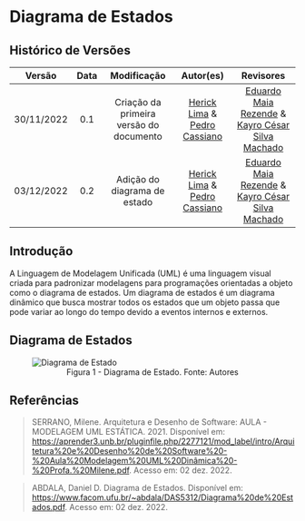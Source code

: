 # Diagrama de Estados

## Histórico de Versões

|   Versão   | Data |               Modificação               |                                             Autor(es)                                              |                                                     Revisores                                                     |
| :--------: | :--: | :-------------------------------------: | :------------------------------------------------------------------------------------------------: | :---------------------------------------------------------------------------------------------------------------: |
| 30/11/2022 | 0.1  | Criação da primeira versão do documento | [Herick Lima](https://github.com/hericklima22) & [Pedro Cassiano](https://github.com/PedroLucasCM) | [Eduardo Maia Rezende](https://github.com/eduardomr) & [Kayro César Silva Machado](https://github.com/kayrocesar) |
| 03/12/2022 | 0.2  |      Adição do diagrama de estado       | [Herick Lima](https://github.com/hericklima22) & [Pedro Cassiano](https://github.com/PedroLucasCM) | [Eduardo Maia Rezende](https://github.com/eduardomr) & [Kayro César Silva Machado](https://github.com/kayrocesar) |

## Introdução

A Linguagem de Modelagem Unificada (UML) é uma linguagem visual criada para padronizar modelagens para programações orientadas a objeto como o diagrama de estados. Um diagrama de estados é um diagrama dinâmico que busca mostrar todos os estados que um objeto passa que pode variar ao longo do tempo devido a eventos internos e externos.

## Diagrama de Estados

<figure>
  <img src="https://github.com/UnBArqDsw2022-2/2022.2_G4_IDotPet/blob/master/docs/assets/diagrama_estados/diagrama_estados.png?raw=true" alt="Diagrama de Estado"/>
  <figcaption align="center" >Figura 1 - Diagrama de Estado. Fonte: Autores </figcaption>
</figure>

## Referências

> SERRANO, Milene. Arquitetura e Desenho de Software: AULA - MODELAGEM UML ESTÁTICA. 2021. Disponível em: https://aprender3.unb.br/pluginfile.php/2277121/mod_label/intro/Arquitetura%20e%20Desenho%20de%20Software%20-%20Aula%20Modelagem%20UML%20Dinâmica%20-%20Profa.%20Milene.pdf. Acesso em: 02 dez. 2022.

> ABDALA, Daniel D. Diagrama de Estados. Disponível em: https://www.facom.ufu.br/~abdala/DAS5312/Diagrama%20de%20Estados.pdf. Acesso em: 02 dez. 2022.
